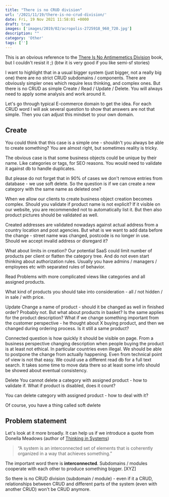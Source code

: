 ```yaml
---
title: "There is no CRUD division"
url: '/2021/11/19/there-is-no-crud-division/'
date: Fri, 19 Nov 2021 11:58:01 +0000
draft: true
images: ['images/2019/02/acropolis-2725918_960_720.jpg']
description: ""
category: 'Other'
tags: ['']
---
```


This is an obvious reference to the
[There Is No Antimemetics Division](https://www.goodreads.com/en/book/show/54870256) book, but I couldn't resist it ;) (btw it is very good if you like semi-sf stories)

I want to highlight that in a usual bigger system (just bigger, not a really big one) there are no strict CRUD subdomains / components. There are obviously simpler ones which require less thinking, and complex ones. But there is no CRUD as simple Create / Read / Update / Delete. You will always need to apply some analysis and work around it.

Let's go through typical E-commerce domain to get the idea. For each CRUD word I will ask several question to show that answers are not that simple. Then you can adjust this mindset to your own domain.

## Create
You could think that this case is a simple one - shouldn't you always be able to create something? You are almost right, but sometimes reality is tricky.

The obvious case is that some business objects could be unique by their name. Like categories or tags, for SEO reasons. You would need to validate it against db to handle duplicates.

But please do not forget that in 90% of cases we don't remove entries from database - we use soft delete. So the question is if we can create a new category with the same name as deleted one?

When we allow our clients to create business object creation becomes complex. Should you validate if product name is not explicit? If it visible on our website, you are recommended not to automatically list it. But then also product pictures should be validated as well.

Created addresses are validated nowadays against actual address from a country location and post agencies. But what is we want to add data before the change - street name was changed, postcode is no longer in use. Should we accept invalid address or disregard it?

What about limits in creation? Our potential SaaS could limit number of products per client or flatten the category tree. And do not even start thinking about authorization rules. Usually you have admins / managers / employees etc with separated rules of behavior.

Read
Problems with more complicated views like categories and all assigned products. 

What kind of products you should take into consideration - all / not hidden / in sale / with price.

Update 
Change a name of product - should it be changed as well in finished order? Probably not. But what about products in basket? Is the same applies for the product description? What if we change something important from the customer perspective - he thought about X buying product, and then we changed during ordering process. Is it still a same product?

Connected question is how quickly it should be visible on page. From a business perspective changing description when people buying the product is at least not ethical. In particular countries even illegal. We should be able to postpone the change from actually happening. Even from technical point of view is not that easy. We could use a different read db for a full text search. It takes some time to move data there so at least some info should be showed about eventual consistency.

Delete
You cannot delete a category with assigned product - how to validate if. What if product is disabled, does it count?

You can delete category with assigned product - how to deal with it?

Of course, you have a thing called soft dwlete

## Problem statement
Let's look at it more broadly. It can help us if we introduce a quote from Donella Meadows (author of [Thinking in Systems](https://www.goodreads.com/book/show/3828902-thinking-in-systems))

> “A system is an interconnected set of elements that is coherently organized in a way that achieves something.”

The important word there is **interconnected**. Subdomains / modules cooperate with each other to produce something bigger. [XYZ]

So there is no CRUD division (subdomain / module) - even if it a CRUD, relationships between CRUD and different parts of the system (even with another CRUD) won't be CRUD anymore.